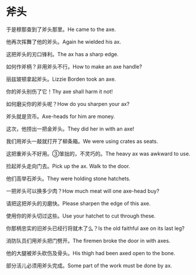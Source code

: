 # 斧头

<p><span class="chinese">于是穆那查到了斧头那里。</span><span class="english">He came to the axe.</span></p>

<p><span class="chinese">他再次挥舞了他的斧头。</span><span class="english">Again he wielded his ax.</span></p>

<p><span class="chinese">这把斧头的刃口锋利。</span><span class="english">The ax has a sharp edge.</span></p>

<p><span class="chinese">如何作斧柄？非用斧头不行。</span><span class="english">How to make an axe handle?</span></p>

<p><span class="chinese">丽兹玻顿拿起斧头。</span><span class="english">Lizzie Borden took an axe.</span></p>

<p><span class="chinese">你的斧头别伤了它！</span><span class="english">Thy axe shall harm it not!</span></p>

<p><span class="chinese">如何磨尖你的斧头呢？</span><span class="english">How do you sharpen your ax?</span></p>

<p><span class="chinese">斧头就是货币。</span><span class="english">Axe-heads for him are money.</span></p>

<p><span class="chinese">这次，他捞出一把金斧头。</span><span class="english">They did her in with an axe!</span></p>

<p><span class="chinese">我们用斧头一敲就打开了柳条箱。</span><span class="english">We were using crates as seats.</span></p>

<p><span class="chinese">这把重斧头不好用。③笨拙的，不灵巧的。</span><span class="english">The heavy ax was awkward to use.</span></p>

<p><span class="chinese">捡起斧头走向门去。</span><span class="english">Pick up the ax. Walk to the door.</span></p>

<p><span class="chinese">他们高举石斧头。</span><span class="english">They were holding stone hatchets.</span></p>

<p><span class="chinese">一把斧头可以换多少肉？</span><span class="english">How much meat will one axe-head buy?</span></p>

<p><span class="chinese">请把这把斧头的刃磨快。</span><span class="english">Please sharpen the edge of this axe.</span></p>

<p><span class="chinese">使用你的斧头切过这些。</span><span class="english">Use your hatchet to cut through these.</span></p>

<p><span class="chinese">你那柄忠实的旧斧头已经行将就木了么？</span><span class="english">Is the old faithful axe on its last leg?</span></p>

<p><span class="chinese">消防队员们用斧头把门劈开。</span><span class="english">The firemen broke the door in with axes.</span></p>

<p><span class="chinese">他的大腿被斧头砍伤及骨头。</span><span class="english">His thigh had been axed open to the bone.</span></p>

<p><span class="chinese">部分活儿必须用斧头完成。</span><span class="english">Some part of the work must be done by ax.</span></p>


